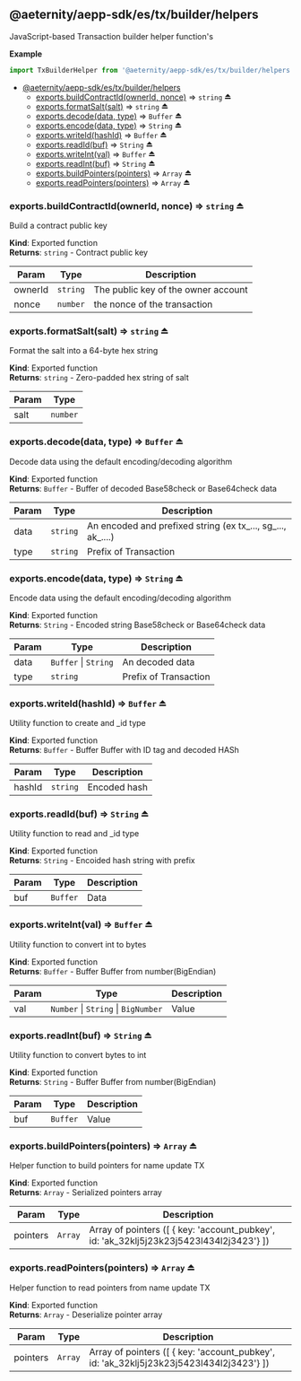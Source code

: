 <a id="module_@aeternity/aepp-sdk/es/tx/builder/helpers"></a>

## @aeternity/aepp-sdk/es/tx/builder/helpers
JavaScript-based Transaction builder helper function's

**Example**  
```js
import TxBuilderHelper from '@aeternity/aepp-sdk/es/tx/builder/helpers'
```

* [@aeternity/aepp-sdk/es/tx/builder/helpers](#module_@aeternity/aepp-sdk/es/tx/builder/helpers)
    * [exports.buildContractId(ownerId, nonce)](#exp_module_@aeternity/aepp-sdk/es/tx/builder/helpers--exports.buildContractId) ⇒ `string` ⏏
    * [exports.formatSalt(salt)](#exp_module_@aeternity/aepp-sdk/es/tx/builder/helpers--exports.formatSalt) ⇒ `string` ⏏
    * [exports.decode(data, type)](#exp_module_@aeternity/aepp-sdk/es/tx/builder/helpers--exports.decode) ⇒ `Buffer` ⏏
    * [exports.encode(data, type)](#exp_module_@aeternity/aepp-sdk/es/tx/builder/helpers--exports.encode) ⇒ `String` ⏏
    * [exports.writeId(hashId)](#exp_module_@aeternity/aepp-sdk/es/tx/builder/helpers--exports.writeId) ⇒ `Buffer` ⏏
    * [exports.readId(buf)](#exp_module_@aeternity/aepp-sdk/es/tx/builder/helpers--exports.readId) ⇒ `String` ⏏
    * [exports.writeInt(val)](#exp_module_@aeternity/aepp-sdk/es/tx/builder/helpers--exports.writeInt) ⇒ `Buffer` ⏏
    * [exports.readInt(buf)](#exp_module_@aeternity/aepp-sdk/es/tx/builder/helpers--exports.readInt) ⇒ `String` ⏏
    * [exports.buildPointers(pointers)](#exp_module_@aeternity/aepp-sdk/es/tx/builder/helpers--exports.buildPointers) ⇒ `Array` ⏏
    * [exports.readPointers(pointers)](#exp_module_@aeternity/aepp-sdk/es/tx/builder/helpers--exports.readPointers) ⇒ `Array` ⏏

<a id="exp_module_@aeternity/aepp-sdk/es/tx/builder/helpers--exports.buildContractId"></a>

### exports.buildContractId(ownerId, nonce) ⇒ `string` ⏏
Build a contract public key

**Kind**: Exported function  
**Returns**: `string` - Contract public key  

| Param | Type | Description |
| --- | --- | --- |
| ownerId | `string` | The public key of the owner account |
| nonce | `number` | the nonce of the transaction |

<a id="exp_module_@aeternity/aepp-sdk/es/tx/builder/helpers--exports.formatSalt"></a>

### exports.formatSalt(salt) ⇒ `string` ⏏
Format the salt into a 64-byte hex string

**Kind**: Exported function  
**Returns**: `string` - Zero-padded hex string of salt  

| Param | Type |
| --- | --- |
| salt | `number` | 

<a id="exp_module_@aeternity/aepp-sdk/es/tx/builder/helpers--exports.decode"></a>

### exports.decode(data, type) ⇒ `Buffer` ⏏
Decode data using the default encoding/decoding algorithm

**Kind**: Exported function  
**Returns**: `Buffer` - Buffer of decoded Base58check or Base64check data  

| Param | Type | Description |
| --- | --- | --- |
| data | `string` | An encoded and prefixed string (ex tx_..., sg_..., ak_....) |
| type | `string` | Prefix of Transaction |

<a id="exp_module_@aeternity/aepp-sdk/es/tx/builder/helpers--exports.encode"></a>

### exports.encode(data, type) ⇒ `String` ⏏
Encode data using the default encoding/decoding algorithm

**Kind**: Exported function  
**Returns**: `String` - Encoded string Base58check or Base64check data  

| Param | Type | Description |
| --- | --- | --- |
| data | `Buffer` \| `String` | An decoded data |
| type | `string` | Prefix of Transaction |

<a id="exp_module_@aeternity/aepp-sdk/es/tx/builder/helpers--exports.writeId"></a>

### exports.writeId(hashId) ⇒ `Buffer` ⏏
Utility function to create and _id type

**Kind**: Exported function  
**Returns**: `Buffer` - Buffer Buffer with ID tag and decoded HASh  

| Param | Type | Description |
| --- | --- | --- |
| hashId | `string` | Encoded hash |

<a id="exp_module_@aeternity/aepp-sdk/es/tx/builder/helpers--exports.readId"></a>

### exports.readId(buf) ⇒ `String` ⏏
Utility function to read and _id type

**Kind**: Exported function  
**Returns**: `String` - Encoided hash string with prefix  

| Param | Type | Description |
| --- | --- | --- |
| buf | `Buffer` | Data |

<a id="exp_module_@aeternity/aepp-sdk/es/tx/builder/helpers--exports.writeInt"></a>

### exports.writeInt(val) ⇒ `Buffer` ⏏
Utility function to convert int to bytes

**Kind**: Exported function  
**Returns**: `Buffer` - Buffer Buffer from number(BigEndian)  

| Param | Type | Description |
| --- | --- | --- |
| val | `Number` \| `String` \| `BigNumber` | Value |

<a id="exp_module_@aeternity/aepp-sdk/es/tx/builder/helpers--exports.readInt"></a>

### exports.readInt(buf) ⇒ `String` ⏏
Utility function to convert bytes to int

**Kind**: Exported function  
**Returns**: `String` - Buffer Buffer from number(BigEndian)  

| Param | Type | Description |
| --- | --- | --- |
| buf | `Buffer` | Value |

<a id="exp_module_@aeternity/aepp-sdk/es/tx/builder/helpers--exports.buildPointers"></a>

### exports.buildPointers(pointers) ⇒ `Array` ⏏
Helper function to build pointers for name update TX

**Kind**: Exported function  
**Returns**: `Array` - Serialized pointers array  

| Param | Type | Description |
| --- | --- | --- |
| pointers | `Array` | Array of pointers ([ { key: 'account_pubkey', id: 'ak_32klj5j23k23j5423l434l2j3423'} ]) |

<a id="exp_module_@aeternity/aepp-sdk/es/tx/builder/helpers--exports.readPointers"></a>

### exports.readPointers(pointers) ⇒ `Array` ⏏
Helper function to read pointers from name update TX

**Kind**: Exported function  
**Returns**: `Array` - Deserialize pointer array  

| Param | Type | Description |
| --- | --- | --- |
| pointers | `Array` | Array of pointers ([ { key: 'account_pubkey', id: 'ak_32klj5j23k23j5423l434l2j3423'} ]) |

